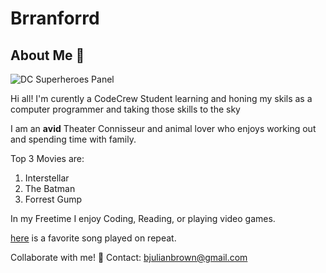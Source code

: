 # Brranforrd

## About Me 🛫
![DC Superheroes Panel](https://upload.wikimedia.org/wikipedia/en/1/19/DC_Universe_by_Gary_Frank.jpg)

 Hi all! I'm curently a CodeCrew Student learning and honing my skils as a computer programmer and taking those skills to the sky 

 I am an **avid** Theater Connisseur and animal lover who enjoys working out and spending time with family.

Top 3 Movies are:
1. Interstellar                 
2. The Batman
3. Forrest Gump 

In my Freetime I enjoy Coding, Reading, or playing video games.

[here](https://open.spotify.com/track/08aSprc2fv1viNls6RmLdN?si=F4SyudTwR9Gsj9H-TkZFCQ) is a favorite song played on repeat.


Collaborate with me! 🤖
Contact: [bjulianbrown@gmail.com](bjulianbrown@gmail.com)
